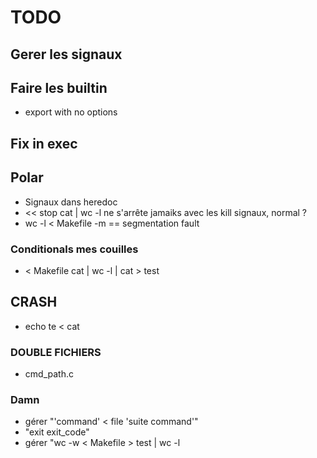 # TODO

## Gerer les signaux

## Faire les builtin
- export with no options

## Fix in exec

## Polar
- Signaux dans heredoc
- << stop cat | wc -l
ne s'arrête jamaiks avec les kill signaux, normal ?
- wc -l < Makefile -m == segmentation fault

### Conditionals mes couilles
- < Makefile cat | wc -l | cat > test

## CRASH
- echo te < cat

### DOUBLE FICHIERS
 - cmd_path.c

### Damn
- gérer "'command' < file 'suite command'"
- "exit exit_code"
- gérer "wc -w < Makefile > test | wc -l